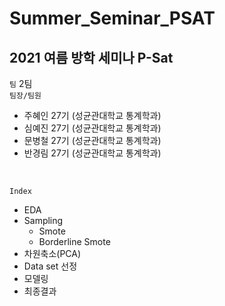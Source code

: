 # Summer_Seminar_PSAT
2021 여름 방학  세미나 P-Sat
-------------
``` 팀 ``` 2팀
<br />
``` 팀장/팀원 ``` <br />
- 주혜인 27기 (성균관대학교 통계학과)<br />
- 심예진 27기 (성균관대학교 통계학과)<br />
- 문병철 27기 (성균관대학교 통계학과)<br />
- 반경림 27기 (성균관대학교 통계학과)<br />

<br />

``` Index ``` <br />
- EDA
- Sampling
  - Smote
  - Borderline Smote
- 차원축소(PCA)
- Data set 선정
- 모델링
- 최종결과
